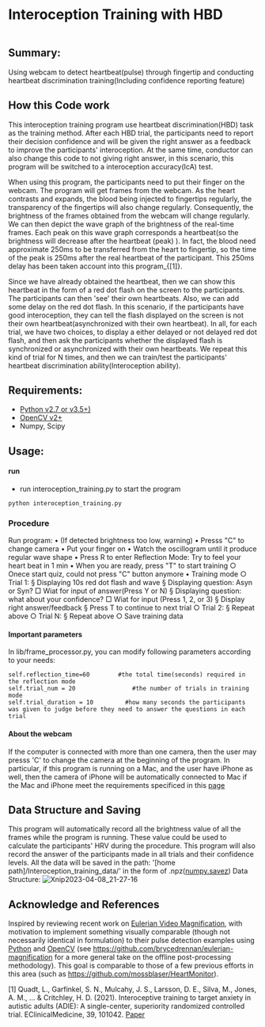 # Interoception Training with HBD
![]()

Summary:
-----------------
Using webcam to detect heartbeat(pulse) through fingertip and conducting heartbeat discrimination training(Including confidence reporting feature)

How this Code work
-----------------
This interoception training program use heartbeat discrimination(HBD) task as the training method. After each HBD trial, the participants need to report their decision confidence and will be given the right answer as a feedback to improve the participants' interoception. At the same time, conductor can also change this code to not giving right answer, in this scenario, this program will be switched to a interoception accuracy(IcA) test. 

When using this program, the participants need to put their finger on the webcam. The program will get frames from the webcam. As the heart contrasts and expands, the blood being injected to fingertips regularly, the transparency of the fingertips will also change regularly. Consequently, the brightness of the frames obtained from the webcam will change regularly. We can then depict the wave graph of the brightness of the real-time frames. Each peak on this wave graph corresponds a heartbeat(so the brightness will decrease after the heartbeat (peak) ). In fact, the blood need approximate 250ms to be transferred from the heart to fingertip, so the time of the peak is 250ms after the real heartbeat of the participant. This 250ms delay has been taken account into this program_{[1]}.

Since we have already obtained the heartbeat, then we can show this heartbeat in the form of a red dot flash on the screen to the participants. The participants can then 'see' their own heartbeats. Also, we can add some delay on the red dot flash. In this scenario, if the participants have good interoception, they can tell the flash displayed on the screen is not their own heartbeat(asynchronized with their own heartbeat). In all, for each trial, we have two choices, to display a either delayed or not delayed red dot flash, and then ask the participants whether the displayed flash is synchronized or asynchronized with their own heartbeats. We repeat this kind of  trial for N times, and then we can train/test the participants' heartbeat discrimination ability(Interoception ability).


Requirements:
---------------

- [Python v2.7 or v3.5+)](http://python.org/)
- [OpenCV v2+](http://opencv.org/)
- Numpy, Scipy

Usage:
------------
#### run
- run interoception_training.py to start the program

```
python interoception_training.py
```
### Procedure
Run program:
	• (If detected brightness too low, warning)
	• Presss "C" to change camera
	• Put your finger on
	• Watch the oscillogram until it produce regular wave shape
	• Press R to enter Reflection Mode: Try to feel your heart beat in 1 min
	• When you are ready, press "T" to start training
		○ Onece start quiz, could not press "C" button anymore
	• Training mode
		○ Trial 1:
			§ Displaying 10s red dot flash and wave
			§ Displaying question: Asyn or Syn?
				□ Wiat for input of answer(Press Y or N)
			§ Displaying question: what about your confidence?
				□ Wiat for input (Press 1, 2, or 3)
			§ Display right answer/feedback
			§ Press T to continue to next trial
		○ Trial 2:
			§ Repeat above
		○ Trial N:
			§ Repeat above
		○ Save training data


#### Important parameters
In lib/frame_processor.py, you can modify following parameters according to your needs:
```
self.reflection_time=60        #the total time(seconds) required in the reflection mode
self.trial_num = 20                #the number of trials in training mode
self.trial_duration = 10         #how many seconds the participants was given to judge before they need to answer the questions in each trial
```

#### About the webcam
If the computer is connected with more than one camera, then the user may presss 'C' to change the camera at the beginning of the program. In particular, if this program is running on a Mac, and the user have iPhone as well, then the  camera of iPhone will be automatically connected to Mac if the Mac and iPhone meet the requirements specificed in this [page](https://support.apple.com/guide/mac-help/use-iphone-as-a-webcam-mchl77879b8a/mac) 

Data Structure and Saving
----------
This program will automatically record all the brightness value of all the frames while the program is running. These value could be used to calculate the participants' HRV during the procedure. This program will also record the answer of the participants made in all trials and their confidence levels. All the data will be saved in the path: '[home path]/Interoception_training_data/' in the form of .npz([numpy.savez](https://numpy.org/doc/stable/reference/generated/numpy.savez.html))
Data Structure:
![Xnip2023-04-08_21-27-16](https://user-images.githubusercontent.com/49633840/230749842-3d6ad835-351f-49cb-805f-c904cfbdc22b.jpg)


Acknowledge and References
----------
Inspired by reviewing recent work on [Eulerian Video Magnification](http://people.csail.mit.edu/mrub/vidmag/), 
with motivation to implement something visually comparable (though not necessarily identical in formulation) to their
pulse detection examples using [Python](http://python.org/) and [OpenCV](http://opencv.org/) (see https://github.com/brycedrennan/eulerian-magnification for a 
more general take on the offline post-processing methodology). 
This goal is comparable to those of a few previous efforts in this area 
(such as https://github.com/mossblaser/HeartMonitor).

[1] Quadt, L., Garfinkel, S. N., Mulcahy, J. S., Larsson, D. E., Silva, M., Jones, A. M., ... & Critchley, H. D. (2021). Interoceptive training to target anxiety in autistic adults (ADIE): A single-center, superiority randomized controlled trial. EClinicalMedicine, 39, 101042. [Paper](https://www.thelancet.com/journals/eclinm/article/PIIS2589-5370(21)00322-9/fulltext)

